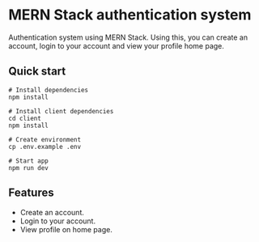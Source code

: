 # MERN Stack authentication system
Authentication system using MERN Stack. Using this, you can create an account, login to your account and view your profile home page.

## Quick start
```
# Install dependencies
npm install

# Install client dependencies
cd client
npm install

# Create environment
cp .env.example .env

# Start app
npm run dev
```

## Features
- Create an account.
- Login to your account.
- View profile on home page.

